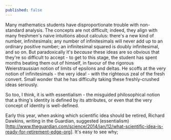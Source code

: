 ```yaml
---
published: false
---
```


Many mathematics students have disproportionate trouble with non-standard analysis. The concepts are not difficult; indeed, they align with many freshmen's naive intuitions about calculus: there's a new kind of number, infinitesimals; any number of infinitesimals will never add up to an ordinary positive number; an infinitesimal squared is doubly infinitesimal, and so on. But paradoxically it's *because* these ideas are so obvious that they're so difficult to accept - to get to this stage, the student has spent months beating them out of himself, in favour of the rigorous Weierstraussian notion of limits of epsilons and deltas. He scoffs at the very notion of infinitesimals - the very idea! - with the righteous zeal of the fresh convert. Small wonder that he has difficulty taking these freshly-crushed ideas seriously.

So too, I think, it is with essentialism - the misguided philosophical notion that a thing's identity is defined by its attributes, or even that the very concept of identity is well-defined.

Early this year, when asking which scientific idea should be retired, Richard Dawkins, writing in the Guardian, suggested (essentialism)[http://www.theguardian.com/science/2014/jan/12/what-scientific-idea-is-ready-for-retirement-edge-org]. It's easy to see why;